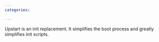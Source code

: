 ```yaml
---
categories:

---
```

Upstart is an init replacement. It simplifies the boot process and
greatly simplifies init scripts.
